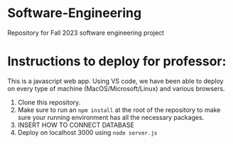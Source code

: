 # Software-Engineering
Repository for Fall 2023 software engineering project

# Instructions to deploy for professor:

This is a javascript web app. Using VS code, we have been able to deploy on every type of machine (MacOS/Microsoft/Linux) and various browsers.

1. Clone this repository.
2. Make sure to run an `npm install` at the root of the repository to make sure your running environment has all the necessary packages.
3. INSERT HOW TO CONNECT DATABASE
4. Deploy on localhost 3000 using `node server.js`